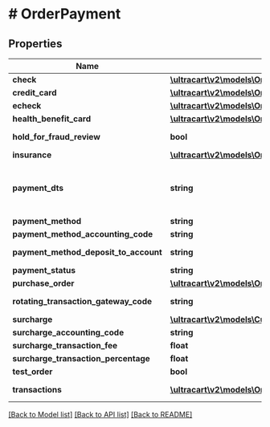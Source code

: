 # # OrderPayment

## Properties

Name | Type | Description | Notes
------------ | ------------- | ------------- | -------------
**check** | [**\ultracart\v2\models\OrderPaymentCheck**](OrderPaymentCheck.md) |  | [optional]
**credit_card** | [**\ultracart\v2\models\OrderPaymentCreditCard**](OrderPaymentCreditCard.md) |  | [optional]
**echeck** | [**\ultracart\v2\models\OrderPaymentECheck**](OrderPaymentECheck.md) |  | [optional]
**health_benefit_card** | [**\ultracart\v2\models\OrderPaymentHealthBenefitCard**](OrderPaymentHealthBenefitCard.md) |  | [optional]
**hold_for_fraud_review** | **bool** | True if order has been held for fraud review | [optional]
**insurance** | [**\ultracart\v2\models\OrderPaymentInsurance**](OrderPaymentInsurance.md) |  | [optional]
**payment_dts** | **string** | Date/time that the payment was successfully processed, for new orders, this field is only considered if channel_partner.skip_payment_processing is true | [optional]
**payment_method** | **string** | Payment method | [optional]
**payment_method_accounting_code** | **string** | Payment method QuickBooks code | [optional]
**payment_method_deposit_to_account** | **string** | Payment method QuickBooks deposit account | [optional]
**payment_status** | **string** | Payment status | [optional]
**purchase_order** | [**\ultracart\v2\models\OrderPaymentPurchaseOrder**](OrderPaymentPurchaseOrder.md) |  | [optional]
**rotating_transaction_gateway_code** | **string** | Rotating transaction gateway code used to process this order | [optional]
**surcharge** | [**\ultracart\v2\models\Currency**](Currency.md) |  | [optional]
**surcharge_accounting_code** | **string** | Surcharge accounting code | [optional]
**surcharge_transaction_fee** | **float** | Surcharge transaction fee | [optional]
**surcharge_transaction_percentage** | **float** | Surcharge transaction percentage | [optional]
**test_order** | **bool** | True if this is a test order | [optional]
**transactions** | [**\ultracart\v2\models\OrderPaymentTransaction[]**](OrderPaymentTransaction.md) | Transactions associated with processing this payment | [optional]

[[Back to Model list]](../../README.md#models) [[Back to API list]](../../README.md#endpoints) [[Back to README]](../../README.md)
